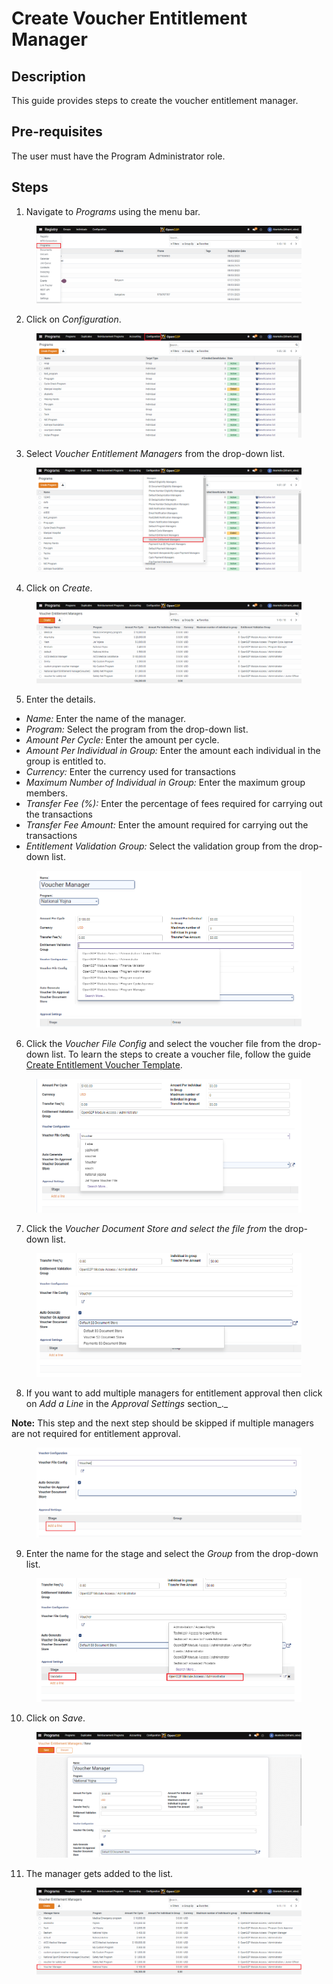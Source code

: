 # Create Voucher Entitlement Manager

## Description

This guide provides steps to create the voucher entitlement manager.

## Pre-requisites

The user must have the Program Administrator role.

## Steps

1. Navigate to _Programs_ using the menu bar.

<figure><img src="../../../.gitbook/assets/conf-entitlement-manager-home.png" alt=""><figcaption></figcaption></figure>

2. Click on _Configuration_.

<figure><img src="../../../.gitbook/assets/conf-entitlement-manager-conf.png" alt=""><figcaption></figcaption></figure>

3. Select _Voucher Entitlement Managers_ from the drop-down list.

<figure><img src="../../../.gitbook/assets/voucher-conf.png" alt=""><figcaption></figcaption></figure>

4. Click on _Create_.

<figure><img src="../../../.gitbook/assets/voucher-create (1).png" alt=""><figcaption></figcaption></figure>

5. Enter the details.

* _Name:_ Enter the name of the manager.
* _Program:_ Select the program from the drop-down list.
* _Amount Per Cycle:_ Enter the amount per cycle.
* _Amount Per Individual in Group:_ Enter the amount each individual in the group is entitled to.
* _Currency:_ Enter the currency used for transactions
* _Maximum Number of Individual in Group:_ Enter the maximum group members.
* _Transfer Fee (%):_ Enter the percentage of fees required for carrying out the transactions
* _Transfer Fee Amount:_ Enter the amount required for carrying out the transactions
* _Entitlement Validation Group:_ Select the validation group from the drop-down list.

<figure><img src="../../../.gitbook/assets/voucher-dropdown.png" alt=""><figcaption></figcaption></figure>

6. Click the _Voucher File Config_ and select the voucher file from the drop-down list. To learn the steps to create a voucher file, follow the guide [Create Entitlement Voucher Template](../create-entitlement-voucher-template.md).

<figure><img src="../../../.gitbook/assets/voucher-file-conf.png" alt=""><figcaption></figcaption></figure>

7. Click the _Voucher Document Store and select the file from_ the drop-down list.

<figure><img src="../../../.gitbook/assets/voucher-manager-storage.png" alt=""><figcaption></figcaption></figure>

8. If you want to add multiple managers for entitlement approval then click on _Add a Line_ in the _Approval Settings_ section\_.\_

**Note:** This step and the next step should be skipped if multiple managers are not required for entitlement approval.

<figure><img src="../../../.gitbook/assets/add-approvals.png" alt=""><figcaption></figcaption></figure>

9. Enter the name for the stage and select the _Group_ from the drop-down list.

<figure><img src="../../../.gitbook/assets/aooroval-settings-voucher-conf.png" alt=""><figcaption></figcaption></figure>

10. Click on _Save_.

<figure><img src="../../../.gitbook/assets/voucher-save (1).png" alt=""><figcaption></figcaption></figure>

11. The manager gets added to the list.

<figure><img src="../../../.gitbook/assets/voucher-result.png" alt=""><figcaption></figcaption></figure>
